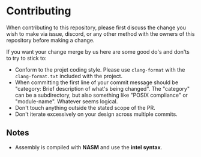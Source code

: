 # Contributing

When contributing to this repository, please first discuss the change you wish to make via issue,
discord, or any other method with the owners of this repository before making a change.

If you want your change merge by us here are some good do's and don'ts to try to stick to:

- Conform to the projet coding style. Please use `clang-format` with the `clang-format.txt` included with the project.
- When committing the first line of your commit message should be "category: Brief description of what's being changed". The "category" can be a subdirectory, but also something like "POSIX compliance" or "module-name". Whatever seems logical.
- Don't touch anything outside the stated scope of the PR.
- Don't iterate excessively on your design across multiple commits.

## Notes

- Assembly is compiled with **NASM** and use the **intel syntax**.

